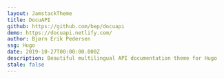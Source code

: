 ```yaml
---
layout: JamstackTheme
title: DocuAPI
github: https://github.com/bep/docuapi
demo: https://docuapi.netlify.com/
author: Bjørn Erik Pedersen
ssg: Hugo
date: 2019-10-27T00:00:00.000Z
description: Beautiful multilingual API documentation theme for Hugo
stale: false
---
```

